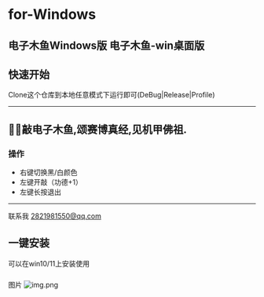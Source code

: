 
# for-Windows
电子木鱼Windows版
电子木鱼-win桌面版
--- 
## 快速开始
Clone这个仓库到本地任意模式下运行即可(DeBug|Release|Profile)

---
🙏🏿敲电子木鱼,颂赛博真经,见机甲佛祖.
--

### 操作
- 右键切换黑/白颜色  
- 左键开敲（功德+1）  
- 左键长按退出

--- 
联系我 2821981550@qq.com

## 一键安装
可以在win10/11上安装使用

###
图片
![img.png](C:\Users\28219\Desktop\demo.png)